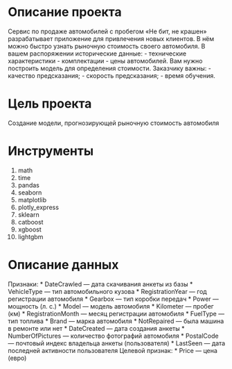 # Описание проекта #
Сервис по продаже автомобилей с пробегом «Не бит, не крашен» разрабатывает приложение для привлечения новых клиентов.
В нём можно быстро узнать рыночную стоимость своего автомобиля.
В вашем распоряжении исторические данные:
    - технические характеристики
    - комплектации
    - цены автомобилей.
Вам нужно построить модель для определения стоимости.
Заказчику важны:
    - качество предсказания;
    - скорость предсказания;
    - время обучения.
    
# Цель проекта #    
Создание модели, прогнозирующей рыночную стоимость автомобиля

# Инструменты #
1. math
2. time
3. pandas
4. seaborn
5. matplotlib
6. plotly_express
7. sklearn
8. catboost
9. xgboost
10. lightgbm

# Описание данных #
Признаки:
    * DateCrawled — дата скачивания анкеты из базы
    * VehicleType — тип автомобильного кузова
    * RegistrationYear — год регистрации автомобиля
    * Gearbox — тип коробки передач
    * Power — мощность (л. с.)
    * Model — модель автомобиля
    * Kilometer — пробег (км)
    * RegistrationMonth — месяц регистрации автомобиля
    * FuelType — тип топлива
    * Brand — марка автомобиля
    * NotRepaired — была машина в ремонте или нет
    * DateCreated — дата создания анкеты
    * NumberOfPictures — количество фотографий автомобиля
    * PostalCode — почтовый индекс владельца анкеты (пользователя)
    * LastSeen — дата последней активности пользователя
Целевой признак:
    * Price — цена (евро)
